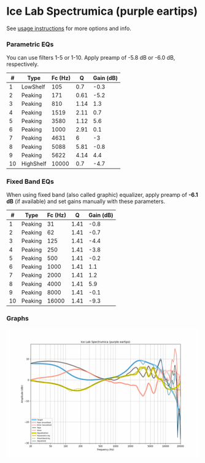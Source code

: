 # Ice Lab Spectrumica (purple eartips)
See [usage instructions](https://github.com/jaakkopasanen/AutoEq#usage) for more options and info.

### Parametric EQs
You can use filters 1-5 or 1-10. Apply preamp of -5.8 dB or -6.0 dB, respectively.

|   # | Type      |   Fc (Hz) |    Q |   Gain (dB) |
|-----|-----------|-----------|------|-------------|
|   1 | LowShelf  |       105 | 0.7  |        -0.3 |
|   2 | Peaking   |       171 | 0.61 |        -5.2 |
|   3 | Peaking   |       810 | 1.14 |         1.3 |
|   4 | Peaking   |      1519 | 2.11 |         0.7 |
|   5 | Peaking   |      3580 | 1.12 |         5.6 |
|   6 | Peaking   |      1000 | 2.91 |         0.1 |
|   7 | Peaking   |      4631 | 6    |        -3   |
|   8 | Peaking   |      5088 | 5.81 |        -0.8 |
|   9 | Peaking   |      5622 | 4.14 |         4.4 |
|  10 | HighShelf |     10000 | 0.7  |        -4.7 |

### Fixed Band EQs
When using fixed band (also called graphic) equalizer, apply preamp of **-6.1 dB** (if available) and set gains manually with these parameters.

|   # | Type    |   Fc (Hz) |    Q |   Gain (dB) |
|-----|---------|-----------|------|-------------|
|   1 | Peaking |        31 | 1.41 |        -0.8 |
|   2 | Peaking |        62 | 1.41 |        -0.7 |
|   3 | Peaking |       125 | 1.41 |        -4.4 |
|   4 | Peaking |       250 | 1.41 |        -3.8 |
|   5 | Peaking |       500 | 1.41 |        -0.2 |
|   6 | Peaking |      1000 | 1.41 |         1.1 |
|   7 | Peaking |      2000 | 1.41 |         1.2 |
|   8 | Peaking |      4000 | 1.41 |         5.9 |
|   9 | Peaking |      8000 | 1.41 |        -0.1 |
|  10 | Peaking |     16000 | 1.41 |        -9.3 |

### Graphs
![](./Ice%20Lab%20Spectrumica%20(purple%20eartips).png)
